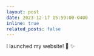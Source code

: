 ```yaml
---
layout: post
date: 2023-12-17 15:59:00-0400
inline: true
related_posts: false
---
```


I launched my website! :rocket: :sparkles:

